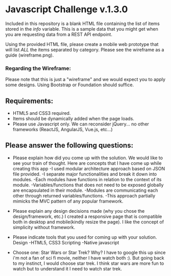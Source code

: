 # Javascript Challenge v.1.3.0

Included in this repository is a blank HTML file containing the list of items stored in the *info* variable. This is a sample data that you might get when you are requesting data from a REST API endpoint.

Using the provided HTML file, please create a mobile web prototype that will list *ALL* the items separated by category. Please see the wireframe as a guide (wireframe.png). 

### Regarding the Wireframe:
Please note that this is just a "wireframe" and we would expect you to apply some designs. Using Bootstrap or Foundation should suffice.

## Requirements:
* HTML5 and CSS3 required.
* Items should be dynamically added when the page loads.
* Please use Javascript only. We can reconsider jQuery... no other frameworks (ReactJS, AngularJS, Vue.js, etc...)

## Please answer the following questions:
* Please explain how did you come up with the solution. We would like to see your train of thought.
    Here are concepts that I have come up while creating this app
        -I used modular architecture approach based on JSON file provided.
        -I separate major functionalities and break it down into modules.
        -Each modules have functions in relation to the context of its module.
        -Variables/functions that does not need to be exposed globally are encapsulated in their module.
        -Modules are communicating each other through returned variables/functions.
        -This approach partially mimicks the MVC pattern of any popular framework.
    
    
* Please explain any design decisions made (why you chose the design/framework, etc.)
    I created a responsive page that is compatible both in desktop and mobile(kindly resize the page). I like the concept of simplicity without framework. 
    
    
* Please indicate tools that you used for coming up with your solution.
    Design
        -HTML5, CSS3
    Scripting
        -Native javascript
    
    
* Choose one: Star Wars or Star Trek? Why?
    I have to google this up since i'm not a fan of sci fi movie, neither I have watch both :). But going back to my instinct, I would choose star trek. I think star wars are more fun to watch but to understand it I need to watch star trek. 